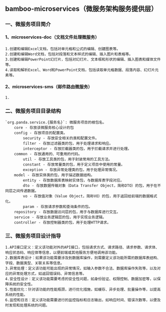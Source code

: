 ## bamboo-microservices（微服务架构服务提供层）

### 一、微服务项目简介
#### 1、microservices-doc（文档文件处理微服务）
    1.创建和编辑Excel文档，包括对单元格和公式的编辑、创建图表等。
    2.创建和编辑Word文档，包括对段落和文本样式的编辑、插入图片和表格等。
    3.创建和编辑PowerPoint幻灯片，包括对幻灯片、文本框和形状的编辑、插入图表和媒体文件等。
    4.读取和解析Excel、Word和PowerPoint文档，包括读取单元格数据、段落内容、幻灯片元素等。
#### 2、microservices-sms（邮件路由微服务）
    1.

### 二、微服务项目目录结构
    `org.panda.service.{服务名}`: 微服务项目的根包名。
        core - 存放该微服务核心设计的包
        config - 存放项目的配置类。
            security - 存放安全相关的类和配置文件。
            filter - 存放过滤器类的包，用于处理请求和响应。
            interceptor - 存放拦截器类的包，用于拦截请求并进行处理。
        common - 存放通用的、可重用的代码。
            util - 存放工具类的包，用于封装常用的工具方法。
            constant - 存放常量类的包，用于定义项目中使用的常量。
            exception - 存放异常处理类的包，用于处理异常情况。
        model - 存放实体类的包，用于描述数据结构。
            entity - 存放数据库表映射实体包，与数据库表字段对应。
            dto - 存放数据传输对象（Data Transfer Object，简称DTO）的包，用于在不同层之间传递数据。
            vo - 存放值对象（Value Object，简称VO）的包，用于返回给前端的数据格式化。
            param - 存放请求参数和查询条件的包。
        repository - 存放数据访问层的包，用于与数据库进行交互。
        service - 存放业务逻辑层的包，用于实现业务逻辑。
        controller - 存放控制器类的包，用于处理HTTP请求。

### 三、微服务项目设计指导
    1.API接口定义：定义该功能对外的API接口，包括请求方式、请求路径、请求参数、请求体、响应状态码、响应体等信息，以便前端或其他服务方便地调用该功能。
    2.数据库表设计：如果该功能需要涉及到数据库操作，则需要定义该功能所需的数据库表结构、字段、数据类型、关联关系等信息。
    3.异常处理：定义该功能可能出现的异常情况，如输入参数不合法、数据库操作失败等，以及对应的异常处理方式，如返回错误码、异常信息等。
    4.安全性设计：定义该功能需要考虑的安全性问题，如身份验证、权限控制、数据加密等，以保障系统的安全性。
    5.性能优化：针对该功能的性能瓶颈，进行优化措施，如缓存、异步处理、批量操作等，以提高系统的性能。
    6.监控和日志：定义该功能需要进行的监控指标和日志输出，如响应时间、错误次数等，以便及时发现和处理系统的问题。
